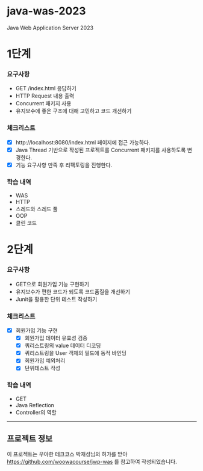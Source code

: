 # java-was-2023
Java Web Application Server 2023   

# 1단계

### 요구사항
- GET /index.html 응답하기
- HTTP Request 내용 출력
- Concurrent 패키지 사용
- 유지보수에 좋은 구조에 대해 고민하고 코드 개선하기

### 체크리스트
- [x] http://localhost:8080/index.html 페이지에 접근 가능하다.
- [x] Java Thread 기반으로 작성된 프로젝트를 Concurrent 패키지를 사용하도록 변경한다.
- [x] 기능 요구사항 만족 후 리팩토링을 진행한다.

### 학습 내역
- WAS
- HTTP
- 스레드와 스레드 풀
- OOP
- 클린 코드


# 2단계
### 요구사항
- GET으로 회원가입 기능 구현하기
- 유지보수가 편한 코드가 되도록 코드품질을 개선하기
- Junit을 활용한 단위 테스트 작성하기

### 체크리스트
- [x] 회원가입 기능 구현
    - [x] 회원가입 데이터 유효성 검증
    - [x] 쿼리스트링의 value 데이터 디코딩
    - [x] 쿼리스트링을 User 객체의 필드에 동적 바인딩
    - [x] 회원가입 예외처리
    - [x] 단위테스트 작성

### 학습 내역
- GET
- Java Reflection
- Controller의 역할

<hr>

## 프로젝트 정보 
이 프로젝트는 우아한 테크코스 박재성님의 허가를 받아 https://github.com/woowacourse/jwp-was 
를 참고하여 작성되었습니다.